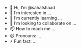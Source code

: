 - 👋 Hi, I’m @sahalshaad
- 👀 I’m interested in ...
- 🌱 I’m currently learning ...
- 💞️ I’m looking to collaborate on ...
- 📫 How to reach me ...
- 😄 Pronouns: ...
- ⚡ Fun fact: ...

<!---
sahalshaad/sahalshaad is a ✨ special ✨ repository because its `README.md` (this file) appears on your GitHub profile.
You can click the Preview link to take a look at your changes.
--->
